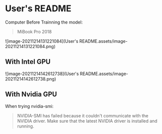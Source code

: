 # User's README

Computer Before Trainning the model:

> MiBook Pro 2018

![image-20211214131221084](User's README.assets/image-20211214131221084.png)

## With Intel GPU

![image-20211214142612738](User's README.assets/image-20211214142612738.png)

## With Nvidia GPU

When trying nvidia-smi:

>  NVIDIA-SMI has failed because it couldn't communicate with the NVIDIA driver. Make sure that the latest NVIDIA driver is installed and running.